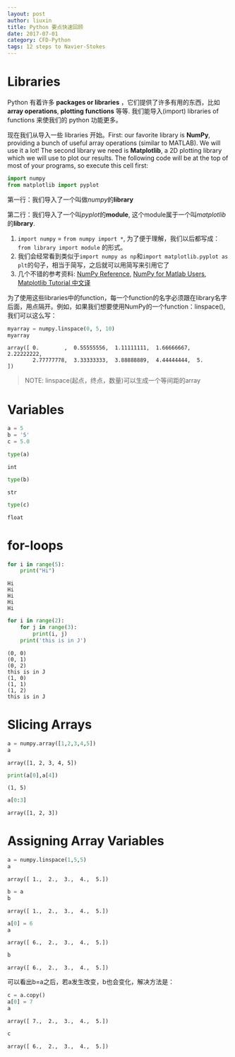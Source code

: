 ```yaml
---
layout: post
author: liuxin
title: Python 要点快速回顾
date: 2017-07-01
category: CFD-Python
tags: 12 steps to Navier-Stokes
---
```


# Libraries

Python 有着许多 **packages or libraries** ，它们提供了许多有用的东西，比如**array operations**, **plotting functions** 等等. 我们能导入(import)  libraries of functions 来使我们的 python 功能更多。

现在我们从导入一些 libraries 开始。First: our favorite library is **NumPy**, providing a bunch of useful array operations (similar to MATLAB). We will use it a lot! The second library we need is **Matplotlib**, a 2D plotting library which we will use to plot our results. The following code will be at the top of most of your programs, so execute this cell first:

```python
import numpy
from matplotlib import pyplot
```

第一行：我们导入了一个叫做*numpy*的**library**

第二行：我们导入了一个叫*pyplot*的**module**, 这个module属于一个叫*matplotlib*的**library**.

> 
1. `import numpy` = `from numpy import *`, 为了便于理解，我们以后都写成：`from library import module` 的形式。
2. 我们会经常看到类似于`import numpy as np`和`import matplotlib.pyplot as plt`的句子，相当于简写，之后就可以用简写来引用它了
3. 几个不错的参考资料: [NumPy Reference](https://docs.scipy.org/doc/numpy/reference/), [NumPy for Matlab Users](http://scipy.github.io/old-wiki/pages/NumPy_for_Matlab_Users), [Matplotlib Tutorial 中文译](http://reverland.org/python/2012/09/07/matplotlib-tutorial/)

为了使用这些libraries中的function，每一个function的名字必须跟在library名字后面，用点隔开。例如，如果我们想要使用NumPy的一个function：linspace(), 我们可以这么写：


```python
myarray = numpy.linspace(0, 5, 10)
myarray
```




    array([ 0.        ,  0.55555556,  1.11111111,  1.66666667,  2.22222222,
            2.77777778,  3.33333333,  3.88888889,  4.44444444,  5.        ])



> NOTE: linspace(起点，终点，数量)可以生成一个等间距的array

# Variables


```python
a = 5
b = '5'
c = 5.0
```


```python
type(a)
```




    int




```python
type(b)
```




    str




```python
type(c)
```




    float



# for-loops


```python
for i in range(5):
    print("Hi")
```

    Hi
    Hi
    Hi
    Hi
    Hi



```python
for i in range(2):
    for j in range(3):
        print(i, j)
    print('this is in J')
```

    (0, 0)
    (0, 1)
    (0, 2)
    this is in J
    (1, 0)
    (1, 1)
    (1, 2)
    this is in J


# Slicing Arrays


```python
a = numpy.array([1,2,3,4,5])
a
```




    array([1, 2, 3, 4, 5])




```python
print(a[0],a[4])
```

    (1, 5)



```python
a[0:3]
```




    array([1, 2, 3])



# Assigning Array Variables


```python
a = numpy.linspace(1,5,5)
a
```




    array([ 1.,  2.,  3.,  4.,  5.])




```python
b = a
b
```




    array([ 1.,  2.,  3.,  4.,  5.])




```python
a[0] = 6
a
```




    array([ 6.,  2.,  3.,  4.,  5.])




```python
b
```




    array([ 6.,  2.,  3.,  4.,  5.])



可以看出b=a之后，若a发生改变，b也会变化，解决方法是：


```python
c = a.copy()
a[0] = 7
a
```




    array([ 7.,  2.,  3.,  4.,  5.])




```python
c
```




    array([ 6.,  2.,  3.,  4.,  5.])
